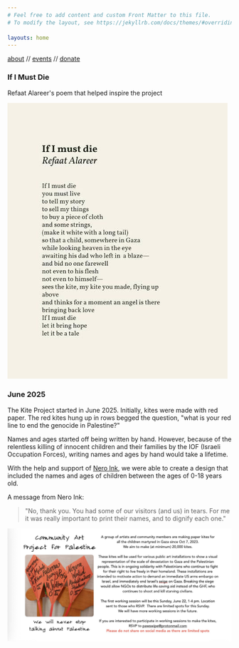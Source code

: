 ```yaml
---
# Feel free to add content and custom Front Matter to this file.
# To modify the layout, see https://jekyllrb.com/docs/themes/#overriding-theme-defaults

layouts: home
---
```


[about](./about.markdown)  //  [events](./events.markdown)  //  [donate](./donate.markdown) 

### If I Must Die

Refaat Alareer's poem that helped inspire the project

![image of Refaat Alareer's poem If I Must Die](./img/if-I-must-die-refaat-alareer.jpeg)

### June 2025

The Kite Project started in June 2025. Initially, kites were made with red
paper. The red kites hung up in rows begged the question, "what is your red line to end the genocide
in Palestine?"

Names and ages started off being written by hand. However, because of the relentless killing
of innocent children and their families by the IOF (Israeli Occupation Forces), writing names and ages by hand would take a lifetime.

With the help and support of <a href="https://neroink.net" target="_blank">Nero Ink</a>, we were able to create a design that included the 
names and ages of children between the ages of 0-18 years old. 

A message from Nero Ink: 

> "No, thank you. You had some of our visitors (and us) in tears. For me it was really important to print their names, and to dignify each one."

![flyer of kite project with red kites and handwritten names](./img/first-kite-making-invite.jpg)